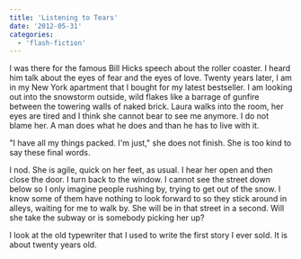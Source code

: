 ```yaml
---
title: 'Listening to Tears'
date: '2012-05-31'
categories:
  - 'flash-fiction'
---
```


I was there for the famous Bill Hicks speech about the roller coaster. I heard
him talk about the eyes of fear and the eyes of love. Twenty years later, I am
in my New York apartment that I bought for my latest bestseller. I am looking
out into the snowstorm outside, wild flakes like a barrage of gunfire between
the towering walls of naked brick. Laura walks into the room, her eyes are tired
and I think she cannot bear to see me anymore. I do not blame her. A man does
what he does and than he has to live with it.

<!-- truncate -->


"I have all my things packed. I'm just," she does not finish. She is too kind to
say these final words.

I nod. She is agile, quick on her feet, as usual. I hear her open and then close
the door. I turn back to the window. I cannot see the street down below so I
only imagine people rushing by, trying to get out of the snow. I know some of
them have nothing to look forward to so they stick around in alleys, waiting for
me to walk by. She will be in that street in a second. Will she take the subway
or is somebody picking her up?

I look at the old typewriter that I used to write the first story I ever sold.
It is about twenty years old.
